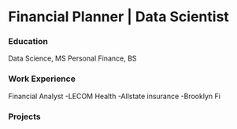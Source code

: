 # Financial Planner | Data Scientist

### Education
Data Science, MS
Personal Finance, BS

### Work Experience
Financial Analyst
-LECOM Health
-Allstate insurance
-Brooklyn Fi

### Projects
